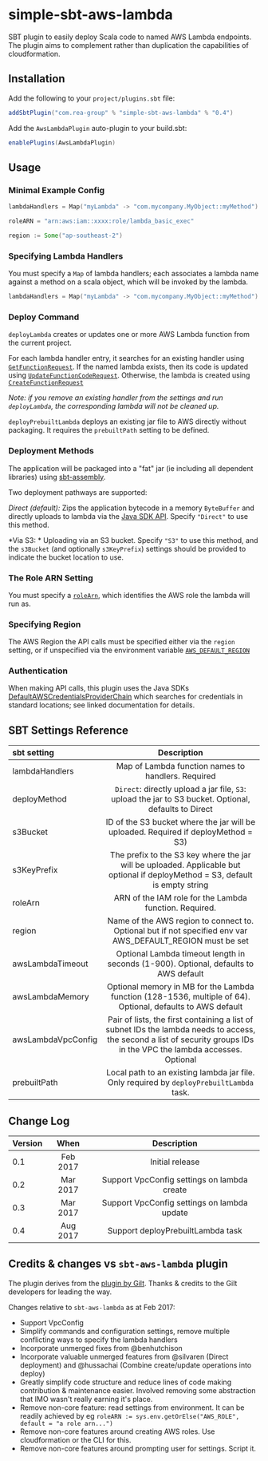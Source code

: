 # simple-sbt-aws-lambda

SBT plugin to easily deploy Scala code to named AWS Lambda endpoints. The plugin aims to complement rather than duplication the capabilities
of cloudformation.


## Installation

Add the following to your `project/plugins.sbt` file:

```scala
addSbtPlugin("com.rea-group" % "simple-sbt-aws-lambda" % "0.4")
```

Add the `AwsLambdaPlugin` auto-plugin to your build.sbt:

```scala
enablePlugins(AwsLambdaPlugin)
```

## Usage

### Minimal Example Config

```scala
lambdaHandlers = Map("myLambda" -> "com.mycompany.MyObject::myMethod")

roleARN = "arn:aws:iam::xxxx:role/lambda_basic_exec"

region := Some("ap-southeast-2")
```

### Specifying Lambda Handlers

You must specify a `Map` of lambda handlers; each associates
a lambda name against a method on a scala object, which will be invoked by the lambda.
```scala
lambdaHandlers = Map("myLambda" -> "com.mycompany.MyObject::myMethod")
```

### Deploy Command

`deployLambda` creates or updates one or more AWS Lambda function from the current project.

For each lambda handler entry, it searches for an existing handler using [`GetFunctionRequest`](http://docs.aws.amazon.com/AWSJavaSDK/latest/javadoc/com/amazonaws/services/lambda/model/GetFunctionRequest.html).
If the named lambda exists, then its code is updated using [`UpdateFunctionCodeRequest`](http://docs.aws.amazon.com/AWSJavaSDK/latest/javadoc/com/amazonaws/services/lambda/model/UpdateFunctionCodeRequest.html).
Otherwise, the lambda is created using [`CreateFunctionRequest`](http://docs.aws.amazon.com/AWSJavaSDK/latest/javadoc/com/amazonaws/services/lambda/model/CreateFunctionRequest.html)

*Note: if you remove an existing handler from the settings and run `deployLambda`, the corresponding lambda will not be cleaned up.*

`deployPrebuiltLambda` deploys an existing jar file to AWS directly without packaging. It requires the `prebuiltPath` setting
to be defined.

### Deployment Methods

The application will be packaged into a "fat" jar (ie including all dependent libraries) using [sbt-assembly](https://github.com/sbt/sbt-assembly).

Two deployment pathways are supported:

*Direct (default):* Zips the application bytecode in a memory `ByteBuffer` and directly uploads to lambda via the [Java SDK API](http://docs.aws.amazon.com/lambda/latest/dg/API_FunctionCode.html).
Specify `"Direct"` to use this method.

*Via S3: * Uploading via an S3 bucket. Specify `"S3"` to use this method, and the `s3Bucket` (and optionally `s3KeyPrefix`) settings
should be provided to indicate the bucket location to use.

### The Role ARN Setting

You must specify a [`roleArn`](http://docs.aws.amazon.com/lambda/latest/dg/intro-permission-model.html#lambda-intro-execution-role),
which identifies the AWS role the lambda will run as.

### Specifying Region

The AWS Region the API calls must be specified either via the `region` setting, or if unspecified via the environment variable [`AWS_DEFAULT_REGION`](http://docs.aws.amazon.com/cli/latest/userguide/cli-chap-getting-started.html#cli-environment)

### Authentication

When making API calls, this plugin uses the Java SDKs [DefaultAWSCredentialsProviderChain](http://docs.aws.amazon.com/AWSJavaSDK/latest/javadoc/com/amazonaws/auth/DefaultAWSCredentialsProviderChain.html)
which searches for credentials in standard locations; see linked documentation for details.


## SBT Settings Reference

| sbt setting   |    Description |
|:--------------|:-------------:|
| lambdaHandlers |Map of Lambda function names to handlers. Required |
| deployMethod | `Direct`: directly upload a jar file, `S3`: upload the jar to S3 bucket. Optional, defaults to Direct |
| s3Bucket |ID of the S3 bucket where the jar will be uploaded. Required if deployMethod = S3) |
| s3KeyPrefix |The prefix to the S3 key where the jar will be uploaded. Applicable but optional if deployMethod = S3, default is empty string |
| roleArn |ARN of the IAM role for the Lambda function. Required. |
| region |Name of the AWS region to connect to. Optional but if not specified env var AWS_DEFAULT_REGION must be set |
| awsLambdaTimeout |Optional Lambda timeout length in seconds (1-900). Optional, defaults to AWS default |
| awsLambdaMemory |Optional memory in MB for the Lambda function (128-1536, multiple of 64). Optional, defaults to AWS default |
| awsLambdaVpcConfig |Pair of lists, the first containing a list of subnet IDs the lambda needs to access, the second a list of security groups IDs in the VPC the lambda accesses. Optional |
| prebuiltPath |Local path to an existing lambda jar file. Only required by `deployPrebuiltLambda` task.  |

## Change Log

| Version  | When  |    Description |
|:--------------|:-------------:|:-------------:|
| 0.1 | Feb 2017 |Initial release |
| 0.2 | Mar 2017 |Support VpcConfig settings on lambda create|
| 0.3 | Mar 2017 |Support VpcConfig settings on lambda update|
| 0.4 | Aug 2017 |Support deployPrebuiltLambda task|

## Credits & changes vs `sbt-aws-lambda` plugin

The plugin derives from the [plugin by Gilt](https://github.com/gilt/sbt-aws-lambda). Thanks & credits to the Gilt developers for leading the way.

Changes relative to `sbt-aws-lambda` as at Feb 2017:

- Support VpcConfig
- Simplify commands and configuration settings, remove multiple conflicting ways to specify the lambda handlers
- Incorporate unmerged fixes from @benhutchison
- Incorporate valuable unmerged features from @silvaren (Direct deployment) and @hussachai (Combine create/update operations into deploy)
- Greatly simplify code structure and reduce lines of code making contribution & maintenance easier. Involved removing some abstraction that IMO wasn't really earning it's place.
- Remove non-core feature: read settings from environment. It can be readily achieved by eg `roleARN := sys.env.getOrElse("AWS_ROLE", default = "a role arn...")`
- Remove non-core features around creating AWS roles. Use cloudformation or the CLI for this.
- Remove non-core features around prompting user for settings. Script it.
